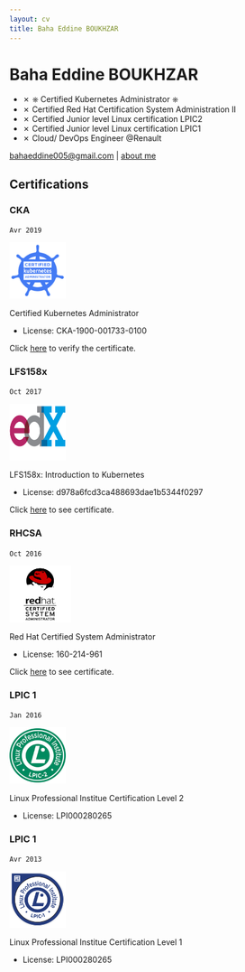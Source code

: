 ```yaml
---
layout: cv
title: Baha Eddine BOUKHZAR
---
```

# Baha Eddine BOUKHZAR
* ✗ ⎈ Certified Kubernetes Administrator ⎈ 
* ✗ Certified Red Hat Certification System Administration II
* ✗ Certified Junior level Linux certification LPIC2
* ✗ Certified Junior level Linux certification LPIC1
* ✗ Cloud/ DevOps Engineer @Renault
<div id="webaddress">
<a target="_blank"  href="bahaeddine005@gmail.com">bahaeddine005@gmail.com</a>
| <a target="_blank"  href="https://about.me/bahaeddinebkz"> about me</a>
</div>



## Certifications

### CKA
`Avr 2019`

<img src="./media/images/logo_cka.png" alt="cka" height="100" width="100">

Certified Kubernetes Administrator
* License: CKA-1900-001733-0100

Click <a href="https://www.youracclaim.com/badges/5450373b-bc68-4c3e-84cd-5fb92c1fc9ec">here</a> to verify the certificate.

### LFS158x
`Oct 2017`

<img src="./media/images/edx.png" alt="edx" height="100" width="100">

LFS158x: Introduction to Kubernetes
* License: d978a6fcd3ca488693dae1b5344f0297

Click <a href="https://courses.edx.org/certificates/d978a6fcd3ca488693dae1b5344f0297">here</a> to see certificate.

### RHCSA

`Oct 2016`

<img src="./media/images/rhcsa.png" alt="rhcsa" height="100" width="110">

Red Hat Certified System Administrator
* License: 160-214-961 

Click <a href="https://www.redhat.com/rhtapps/certification/verify/?certId=160-214-961">here</a> to see certificate.

### LPIC 1

`Jan 2016`

<img src="./media/images/lpic2.png" alt="lpic2" height="100" width="100">

Linux Professional Institue Certification Level 2
* License: LPI000280265

### LPIC 1

`Avr 2013`

<img src="./media/images/lpic1.png" alt="lpic1" height="100" width="100">

Linux Professional Institue Certification Level 1
* License: LPI000280265